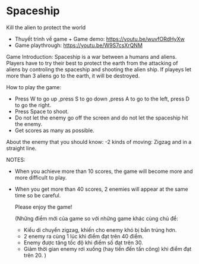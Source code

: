 # Spaceship
Kill the alien to protect the world

- Thuyết trình về game + Game demo: https://youtu.be/wuvfORdHyXw
- Game playthrough: https://youtu.be/W9S7csXrQNM

Game Introduction:
Spaceship is a war between a humans and aliens. Players have to try their best to protect the earth from the attacking of aliens by controling the spaceship and shooting the alien ship. If playeys let more than 3 aliens go to the earth, it will be destroyed.

How to play the game:
- Press W to go up ,press S to go down ,press A to go to the left, press D to go the right.
- Press Space to shoot.
- Do not let the enemy go off the screen and do not let the spaceship hit the enemy.
- Get scores as many as possible.

About the enemy that you should know:
-2 kinds of moving: Zigzag and in a straight line.

NOTES: 
- When you achieve more than 10 scores, the game will become more and more difficult to play.
- When you get more than 40 scores, 2 enemies will appear at the same time so be careful.

  Please enjoy the game!

  (Những điềm mới của game so với những game khác cùng chủ để:
  - Kiểu di chuyển zigzag, khiến cho enemy khó bị bắn trúng hơn.
  - 2 enemy ra cùng 1 lúc khi điểm đạt trên 40 điểm.
  - Enemy được tăng tốc độ khi điểm số đạt trên 30.
  - Giảm thời gian enemy rơi xuống (hay tiến đến tấn công) khi điểm đạt trên 20. )
